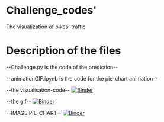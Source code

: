 # Challenge_codes'
The visualization of bikes' traffic


# Description of the files
--Challenge.py is the code of the prediction--


--animationGIF.ipynb is the code for the pie-chart animation--





--the visualisation-code--
[![Binder](https://mybinder.org/badge_logo.svg)](https://mybinder.org/v2/gh/WorgingAnnaSOW/Challenge_visualization/main?filepath=animationGIF.ipynb)



--the gif--
[![Binder](https://mybinder.org/badge_logo.svg)](https://mybinder.org/v2/gh/WorgingAnnaSOW/Challenge_visualization/main?filepath=ezgif.com-gif-maker.gif)



--IMAGE PIE-CHART--
[![Binder](https://mybinder.org/badge_logo.svg)](https://mybinder.org/v2/gh/WorgingAnnaSOW/Challenge_visualization/main?filepath=pie-chart.png)
